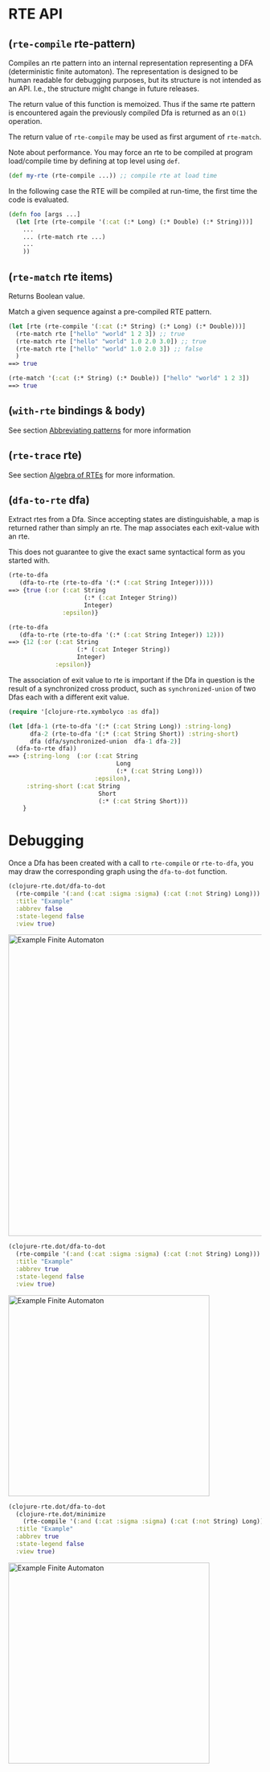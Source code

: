 # RTE API

## (`rte-compile` rte-pattern)
Compiles an rte pattern into an internal representation representing a
DFA (deterministic finite automaton).  The representation is designed
to be human readable for debugging purposes, but its structure is not
intended as an API.  I.e., the structure might change in future
releases.

The return value of this function is memoized.  Thus if the same rte
pattern is encountered again the previously compiled Dfa is returned
as an `O(1)` operation.

The return value of `rte-compile` may be used as first argument of `rte-match`.

Note about performance.  You may force an rte to be compiled at
program load/compile time by defining at top level using `def`.

```clojure
(def my-rte (rte-compile ...)) ;; compile rte at load time
```

In the following case the RTE will be compiled at run-time, the first
time the code is evaluated.

```clojure
(defn foo [args ...]
  (let [rte (rte-compile '(:cat (:* Long) (:* Double) (:* String)))]
    ...
    ... (rte-match rte ...)
    ...
    ))
```


## (`rte-match` rte items)

Returns Boolean value.

Match a given sequence against a pre-compiled RTE pattern.

```clojure
(let [rte (rte-compile '(:cat (:* String) (:* Long) (:* Double)))]
  (rte-match rte ["hello" "world" 1 2 3]) ;; true
  (rte-match rte ["hello" "world" 1.0 2.0 3.0]) ;; true
  (rte-match rte ["hello" "world" 1.0 2.0 3]) ;; false
  )
==> true
```

```clojure
(rte-match '(:cat (:* String) (:* Double)) ["hello" "world" 1 2 3])
==> true
```



## (`with-rte` bindings & body)
See section [Abbreviating patterns](#abbreviating-patterns) for more information

## (`rte-trace` rte)

See section [Algebra of RTEs](#algebra-of-rtes) for more information.



## (`dfa-to-rte` dfa)
Extract rtes from a Dfa.  Since accepting states are distinguishable, a map is returned rather
than simply an rte.  The map associates each exit-value with an rte.

This does not guarantee to give the exact same 
syntactical form as you started with.
```clojure
(rte-to-dfa
   (dfa-to-rte (rte-to-dfa '(:* (:cat String Integer)))))
==> {true (:or (:cat String
                     (:* (:cat Integer String))
                     Integer)
               :epsilon)}

(rte-to-dfa
   (dfa-to-rte (rte-to-dfa '(:* (:cat String Integer)) 12)))
==> {12 (:or (:cat String
                   (:* (:cat Integer String))
                   Integer)
             :epsilon)}
```

The association of exit value to rte is important if the Dfa in question is
the result of a synchronized cross product, such as `synchronized-union` of two
Dfas each with a different exit value.


```clojure
(require '[clojure-rte.xymbolyco :as dfa])

(let [dfa-1 (rte-to-dfa '(:* (:cat String Long)) :string-long)
      dfa-2 (rte-to-dfa '(:* (:cat String Short)) :string-short)
      dfa (dfa/synchronized-union  dfa-1 dfa-2)]
  (dfa-to-rte dfa))
==> {:string-long  (:or (:cat String
                              Long
                              (:* (:cat String Long))) 
                        :epsilon),
     :string-short (:cat String 
                         Short 
                         (:* (:cat String Short)))
    }
```


# Debugging

Once a Dfa has been created with a call to `rte-compile` or `rte-to-dfa`, you 
may draw the corresponding graph using the `dfa-to-dot` function.

```clojure
(clojure-rte.dot/dfa-to-dot
  (rte-compile '(:and (:cat :sigma :sigma) (:cat (:not String) Long)))
  :title "Example"
  :abbrev false
  :state-legend false
  :view true)
```
<img src="../img/example-dfa.png" alt="Example Finite Automaton" width="600"/>



```clojure
(clojure-rte.dot/dfa-to-dot
  (rte-compile '(:and (:cat :sigma :sigma) (:cat (:not String) Long)))
  :title "Example"
  :abbrev true
  :state-legend false
  :view true)
```
<img src="../img/example-dfa-2.png" alt="Example Finite Automaton" width="400"/>

```clojure
(clojure-rte.dot/dfa-to-dot
  (clojure-rte.dot/minimize
    (rte-compile '(:and (:cat :sigma :sigma) (:cat (:not String) Long))))
  :title "Example"
  :abbrev true
  :state-legend false
  :view true)
```
<img src="../img/example-dfa-3.png" alt="Example Finite Automaton" width="400"/>



<!--  LocalWords:  memoized rte Dfa RTE DFA API
 -->
